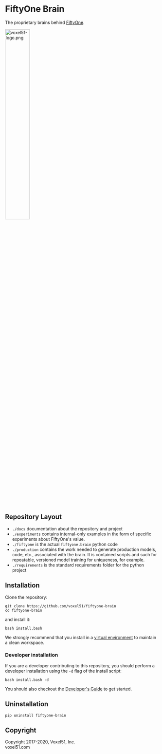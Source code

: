 # FiftyOne Brain

The proprietary brains behind [FiftyOne](https://github.com/voxel51/fiftyone).

<img src="https://user-images.githubusercontent.com/3719547/74191434-8fe4f500-4c21-11ea-8d73-555edfce0854.png" alt="voxel51-logo.png" width="40%"/>

## Repository Layout

- `./docs` documentation about the repository and project
- `./experiments` contains internal-only examples in the form of specific experiments about FiftyOne's value. 
- `./fiftyone` is the actual `fiftyone.brain` python code
- `./production` contains the work needed to generate production models, code, etc., associated with the brain.  It is contained scripts and such for repeatable, versioned model training for uniqueness, for example.
- `./requirements` is the standard requirements folder for the python project

## Installation

Clone the repository:

```shell
git clone https://github.com/voxel51/fiftyone-brain
cd fiftyone-brain
```

and install it:

```shell
bash install.bash
```

We strongly recommend that you install in a
[virtual environment](https://virtualenv.pypa.io/en/stable) to maintain a clean
workspace.

### Developer installation

If you are a developer contributing to this repository, you should perform a
developer installation using the `-d` flag of the install script:

```shell
bash install.bash -d
```

You should also checkout the
[Developer's Guide](https://github.com/voxel51/fiftyone-brain/blob/develop/docs/dev_guide.md)
to get started.

## Uninstallation

```shell
pip uninstall fiftyone-brain
```

## Copyright

Copyright 2017-2020, Voxel51, Inc.<br> voxel51.com
